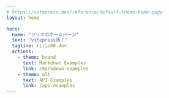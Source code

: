 ```yaml
---
# https://vitepress.dev/reference/default-theme-home-page
layout: home

hero:
  name: "リリオのホームページ"
  text: "vitepress版！"
  tagline: ririo08.dev
  actions:
    - theme: brand
      text: Markdown Examples
      link: /markdown-examples
    - theme: alt
      text: API Examples
      link: /api-examples
---
```


<script setup>
// import LatestVideo from '../components/CustomComponent.vue'
</script>
